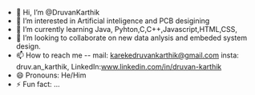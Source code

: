 - 👋 Hi, I’m @DruvanKarthik
- 👀 I’m interested in Artificial inteligence and PCB desigining
- 🌱 I’m currently learning Java, Pyhton,C,C++,Javascript,HTML,CSS,
- 💞️ I’m looking to collaborate on new data anlysis and embeded system design.
- 📫 How to reach me -- mail: karekedruvankarthik@gmail.com  insta: druv.an_karthik, LinkedIn:www.linkedin.com/in/druvan-karthik
- 😄 Pronouns: He/Him
- ⚡ Fun fact: ...
